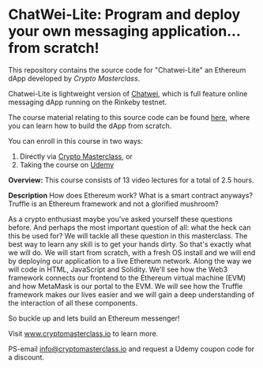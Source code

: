 # ChatWei-Lite: Program and deploy your own messaging application... from scratch!

This repository contains the source code for "Chatwei-Lite" an Ethereum dApp developed by *Crypto Masterclass*. 

Chatwei-Lite is lightweight version of [Chatwei](www.chatwei.com), which is full feature online messaging dApp running on the Rinkeby testnet. 

The course material relating to this source code can be found [here](www.cryptomasterclass.io), where you can learn how to build the dApp from scratch. 

You can enroll in this course in two ways: 
1. Directly via [Crypto Masterclass](http://www.cryptomasterclass.io/courses/class-one-ethereum-hands-on/), or
2. Taking the course on [Udemy](https://www.udemy.com/crypto-masterclass-class-one-ethereum-hands-on/learn/v4/overview)

**Overview:** This course consists of 13 video lectures for a total of 2.5 hours. 

**Description**
How does Ethereum work? 
What is a smart contract anyways? 
Truffle is an Ethereum framework and not a glorified mushroom?

As a crypto enthusiast maybe you've asked yourself these questions before. And perhaps the most important question of all: what the heck can this be used for? We will tackle all these question in this masterclass. The best way to learn any skill is to get your hands dirty. So that's exactly what we will do. We will start from scratch, with a fresh OS install and we will end by deploying our application to a live Ethereum network. Along the way we will code in HTML, JavaScript and Solidity. We'll see how the Web3 framework connects our frontend to the Ethereum virtual machine (EVM) and how MetaMask is our portal to the EVM. We will see how the Truffle framework makes our lives easier and we will gain a deep understanding of the interaction of all these components. 

So buckle up and lets build an Ethereum messenger!

Visit www.cryptomasterclass.io to learn more.

PS-email info@cryptomasterclass.io and request a Udemy coupon code for a discount. 
